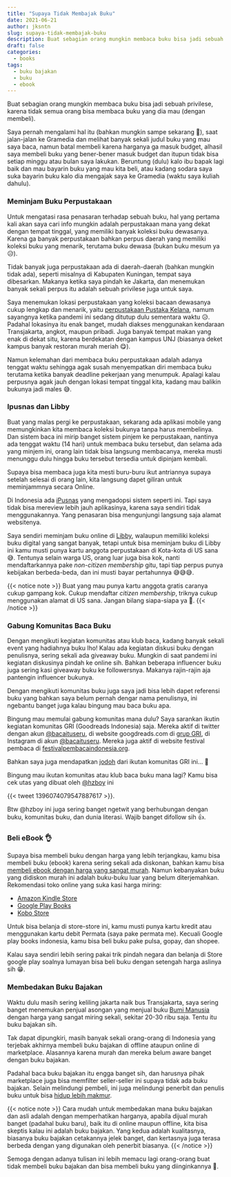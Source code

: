 ```yaml
---
title: "Supaya Tidak Membajak Buku"
date: 2021-06-21
author: jksntn
slug: supaya-tidak-membajak-buku
description: Buat sebagian orang mungkin membaca buku bisa jadi sebuah privilese, karena tidak semua orang bisa membaca buku yang dia mau (dengan membeli). 
draft: false
categories:
  - books
tags:
  - buku bajakan
  - buku
  - ebook
---
```

Buat sebagian orang mungkin membaca buku bisa jadi sebuah privilese, karena tidak semua orang bisa membaca buku yang dia mau (dengan membeli). 

Saya pernah mengalami hal itu (bahkan mungkin sampe sekarang 🤣), saat jalan-jalan ke Gramedia dan melihat banyak sekali judul buku yang mau saya baca, namun batal membeli karena harganya ga masuk budget, alhasil saya membeli buku yang bener-bener masuk budget dan itupun tidak bisa setiap minggu atau bulan saya lakukan. Beruntung (dulu) kalo ibu bapak lagi baik dan mau bayarin buku yang mau kita beli, atau kadang sodara saya suka bayarin buku kalo dia mengajak saya ke Gramedia (waktu saya kuliah dahulu). 

<!--more-->

### Meminjam Buku Perpustakaan

Untuk mengatasi rasa penasaran terhadap sebuah buku, hal yang pertama kali akan saya cari info mungkin adalah perpustakaan mana yang dekat dengan tempat tinggal, yang memiliki banyak koleksi buku dewasanya. Karena ga banyak perpustakaan bahkan perpus daerah yang memiliki koleksi buku yang menarik, terutama buku dewasa (bukan buku mesum ya 😥). 

Tidak banyak juga perpustakaan ada di daerah-daerah (bahkan mungkin tidak ada), seperti misalnya di Kabupaten Kuningan, tempat saya dibesarkan. Makanya ketika saya pindah ke Jakarta, dan menemukan banyak sekali perpus itu adalah sebuah privilese juga untuk saya.

Saya menemukan lokasi perpustakaan yang koleksi bacaan dewasanya cukup lengkap dan menarik, yaitu [perpustakaan Pustaka Kelana](https://goo.gl/maps/HsNeBhMYS6g8pePj8), namum sayangnya ketika pandemi ini sedang ditutup dulu sementara waktu 😥. Padahal lokasinya itu enak banget, mudah diakses menggunakan kendaraan Transjakarta, angkot, maupun pribadi. Juga banyak tempat makan yang enak di dekat situ, karena berdekatan dengan kampus UNJ (biasanya deket kampus banyak restoran murah meriah 😋).

Namun kelemahan dari membaca buku perpustakaan adalah adanya tenggat waktu sehingga agak susah menyempatkan diri membaca buku terutama ketika banyak deadline pekerjaan yang menumpuk. Apalagi kalau perpusnya agak jauh dengan lokasi tempat tinggal kita, kadang mau balikin bukunya jadi males 😅.

### Ipusnas dan Libby

Buat yang malas pergi ke perpustakaan, sekarang ada aplikasi mobile yang memungkinkan kita membaca koleksi bukunya tanpa harus membelinya. Dan sistem baca ini mirip banget sistem pinjem ke perpustakaan, nantinya ada tenggat waktu (14 hari) untuk membaca buku tersebut, dan selama ada yang minjem ini, orang lain tidak bisa langsung membacanya, mereka musti menunggu dulu hingga buku tersebut tersedia untuk dipinjam kembali. 

Supaya bisa membaca juga kita mesti buru-buru ikut antriannya supaya setelah selesai di orang lain, kita langsung dapet giliran untuk meminjammnya secara Online. 

Di Indonesia ada [iPusnas](https://ipusnas.id/) yang mengadopsi sistem seperti ini. Tapi saya tidak bisa mereview lebih jauh aplikasinya, karena saya sendiri tidak menggunakannya. Yang penasaran bisa mengunjungi langsung saja alamat websitenya. 

Saya sendiri meminjam buku online di [Libby](https://libbyapp.com), walaupun memiliki koleksi buku digital yang sangat banyak, tetapi untuk bisa meminjam buku di Libby ini kamu musti punya kartu anggota perpustakaan di Kota-kota di US sana 😅. Tentunya selain warga US, orang luar juga bisa kok, nanti mendaftarkannya pake *non-citizen membership* gitu, tapi tiap perpus punya kebijakan berbeda-beda, dan ini musti bayar pertahunnya 😅😅😅.

{{< notice note >}}
Buat yang mau punya kartu anggota gratis caranya cukup gampang kok. Cukup mendaftar *citizen membership*, triknya cukup menggunakan alamat di US sana. Jangan bilang siapa-siapa ya 🤫.
{{< /notice >}}

### Gabung Komunitas Baca Buku

Dengan mengikuti kegiatan komunitas atau klub baca, kadang banyak sekali event yang hadiahnya buku lho! Kalau ada kegiatan diskusi buku dengan penulisnya, sering sekali ada giveaway buku. Mungkin di saat pandemi ini kegiatan diskusinya pindah ke online sih. Bahkan beberapa influencer buku juga sering kasi giveaway buku ke followersnya. Makanya rajin-rajin aja pantengin influencer bukunya.

Dengan mengikuti komunitas buku juga saya jadi bisa lebih dapet referensi buku yang bahkan saya belum pernah dengar nama penulisnya, ini ngebantu banget juga kalau bingung mau baca buku apa.

Bingung mau memulai gabung komunitas mana dulu? Saya sarankan ikutin kegiatan komunitas GRI (Goodreads Indonesia) saja. Mereka aktif di twitter dengan akun [@bacaituseru](https://twitter.com/bacaituseru), di website googdreads.com di [grup GRI](https://www.goodreads.com/group/show/345-goodreads-indonesia), di Instagram di akun [@bacaituseru](https://www.instagram.com/bacaituseru/). Mereka juga aktif di website festival pembaca di [festivalpembacaindonesia.org](https://festivalpembacaindonesia.org). 

Bahkan saya juga mendapatkan [jodoh](https://ellysdanjaka.tumblr.com/) dari ikutan komunitas GRI ini... 🥰

Bingung mau ikutan komunitas atau klub baca buku mana lagi? Kamu bisa cek utas yang dibuat oleh [@hzboy](https://twitter.com/hzboy) ini

{{< tweet 1396074079547887617 >}}. 

Btw @hzboy ini juga sering banget ngetwit yang berhubungan dengan buku, komunitas buku, dan dunia literasi. Wajib banget difollow sih 👍. 

### Beli eBook 👌

Supaya bisa membeli buku dengan harga yang lebih terjangkau, kamu bisa membeli buku (ebook) karena sering sekali ada diskonan, bahkan kamu bisa [membeli ebook dengan harga yang sangat murah](/membeli-ebook-setengah-harga). Namun kebanyakan buku yang didiskon murah ini adalah buku-buku luar yang belum diterjemahkan. Rekomendasi toko online yang suka kasi harga miring:

- [Amazon Kindle Store](https://www.amazon.com/Kindle-Store/b?ie=UTF8&node=133140011)
- [Google Play Books](https://play.google.com/store/books?)
- [Kobo Store](https://www.kobo.com/) 

Untuk bisa belanja di store-store ini, kamu musti punya kartu kredit atau menggunakan kartu debit Permata (saya pake permata me). Kecuali Google play books indonesia, kamu bisa beli buku pake pulsa, gopay, dan shopee.

Kalau saya sendiri lebih sering pakai trik pindah negara dan belanja di Store google play soalnya lumayan bisa beli buku dengan setengah harga aslinya sih 😁. 

### Membedakan Buku Bajakan

Waktu dulu masih sering keliling jakarta naik bus Transjakarta, saya sering banget menemukan penjual asongan yang menjual buku [Bumi Manusia](https://www.goodreads.com/book/show/1398034.Bumi_Manusia) dengan harga yang sangat miring sekali, sekitar 20-30 ribu saja. Tentu itu buku bajakan sih.

Tak dapat dipungkiri, masih banyak sekali orang-orang di Indonesia yang terjebak akhirnya membeli buku bajakan di offline ataupun online di marketplace. Alasannya karena murah dan mereka belum aware banget dengan buku bajakan. 

Padahal baca buku bajakan itu engga banget sih, dan harusnya pihak marketplace juga bisa memfilter seller-seller ini supaya tidak ada buku bajakan. Selain melindungi pembeli, ini juga melindungi penerbit dan penulis buku untuk bisa [hidup lebih makmur](https://manistebu.com/2014/08/berapa-penghasilan-penulis-indonesia/). 

{{< notice note >}}
Cara mudah untuk membedakan mana buku bajakan dan asli adalah dengan memperhatikan harganya, apabila dijual murah banget (padahal buku baru), baik itu di online maupun offline, kita bisa skeptis kalau ini adalah buku bajakan. Yang kedua adalah kualitasnya, biasanya buku bajakan cetakannya jelek banget, dan kertasnya juga terasa berbeda dengan yang digunakan oleh penerbit biasanya. 
{{< /notice >}}

Semoga dengan adanya tulisan ini lebih memacu lagi orang-orang buat tidak membeli buku bajakan dan bisa membeli buku yang diinginkannya 🙏.









